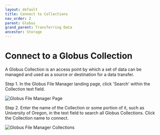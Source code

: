 ```yaml
---
layout: default
title: Connect to Collections
nav_order: 2
parent: Globus
grand_parent: Transferring Data
ancestor: Storage
---
```


# Connect to a Globus Collection

A Globus Collection is an access point by which a set of data can be managed and used as a source or destination for a data transfer.

Step 1. In the Globus File Manager landing page, click 'Search' within the Collection text field.

![Globus File Manager Page](../../../../../assets/images/globus_default_filemanager.png)

Step 2. Enter the name of the Collection or some portion of it, such as University of Oregon, in the text field to search all Globus Collections. Click the Collection name to connect.

![Globus File Manager Collections](../../../../../assets/images/globus_filemanager_collection_search.png)
